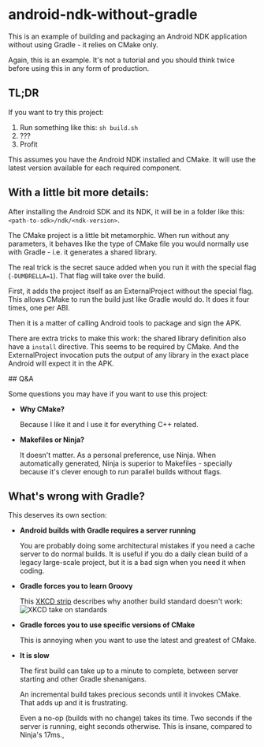 # android-ndk-without-gradle

This is an example of building and packaging an Android NDK application without using Gradle - it relies on CMake only.

Again, this is an example. It's not a tutorial and you should think twice before using this in any form of production.

## TL;DR

If you want to try this project:

1. Run something like this: `sh build.sh`
1. ???
1. Profit

This assumes you have the Android NDK installed and CMake. It will use the latest version available for each required component.

## With a little bit more details:

After installing the Android SDK and its NDK, it will be in a folder like this: `<path-to-sdk>/ndk/<ndk-version>`.

The CMake project is a little bit metamorphic. When run without any parameters, it behaves like the type of CMake file you would normally use with Gradle - i.e. it generates a shared library.

The real trick is the secret sauce added when you run it with the special flag (`-DUMBRELLA=1`). That flag will take over the build.

First, it adds the project itself as an ExternalProject without the special flag. This allows CMake to run the build just like Gradle would do. It does it four times, one per ABI.

Then it is a matter of calling Android tools to package and sign the APK.

There are extra tricks to make this work: the shared library definition also have a `install` directive. This seems to be required by CMake. And the ExternalProject invocation puts the output of any library in the exact place Android will expect it in the APK.

## Q&A

Some questions you may have if you want to use this project:

* **Why CMake?**

  Because I like it and I use it for everything C++ related.
* **Makefiles or Ninja?**

  It doesn't matter. As a personal preference, use Ninja. When automatically generated, Ninja is superior to Makefiles - specially because it's clever enough to run parallel builds without flags.

## What's wrong with Gradle?

This deserves its own section:

* **Android builds with Gradle requires a server running**

  You are probably doing some architectural mistakes if you need a cache server to do normal builds. It is useful if you do a daily clean build of a legacy large-scale project, but it is a bad sign when you need it when coding.
* **Gradle forces you to learn Groovy**

  This [XKCD strip](https://xkcd.com/927/) describes why another build standard doesn't work:
  ![XKCD take on standards](https://imgs.xkcd.com/comics/standards.png) 
* **Gradle forces you to use specific versions of CMake**

  This is annoying when you want to use the latest and greatest of CMake.
* **It is slow**

  The first build can take up to a minute to complete, between server starting and other Gradle shenanigans. 

  An incremental build takes precious seconds until it invokes CMake. That adds up and it is frustrating.

  Even a no-op (builds with no change) takes its time. Two seconds if the server is running, eight seconds otherwise. This is insane, compared to Ninja's 17ms.,

